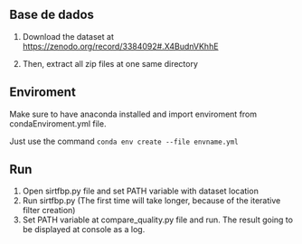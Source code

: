 ## Base de dados
1. Download the dataset at https://zenodo.org/record/3384092#.X4BudnVKhhE

2. Then, extract all zip files at one same directory

## Enviroment
Make sure to have anaconda installed and import enviroment from condaEnviroment.yml file. 

Just use the command `conda env create --file envname.yml`

## Run
1. Open sirtfbp.py file and set PATH variable with dataset location
2. Run sirtfbp.py (The first time will take longer, because of the iterative filter creation)
3. Set PATH variable at compare_quality.py file and run. The result going to be displayed at console as a log.
